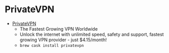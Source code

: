 # PrivateVPN
- [PrivateVPN](https://privatevpn.com/)
  -  The Fastest Growing VPN Worldwide
  - Unlock the internet with unlimited speed, safety and support, fastest growing VPN provider - just $4.15/month!
  - `brew cask install privatevpn`
